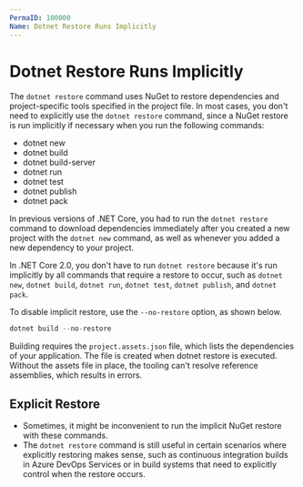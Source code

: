```yaml
---
PermaID: 100000
Name: Dotnet Restore Runs Implicitly
---
```


# Dotnet Restore Runs Implicitly

The `dotnet restore` command uses NuGet to restore dependencies and project-specific tools specified in the project file. In most cases, you don't need to explicitly use the `dotnet restore` command, since a NuGet restore is run implicitly if necessary when you run the following commands:

 - dotnet new
 - dotnet build
 - dotnet build-server
 - dotnet run
 - dotnet test
 - dotnet publish
 - dotnet pack

In previous versions of .NET Core, you had to run the `dotnet restore` command to download dependencies immediately after you created a new project with the `dotnet new` command, as well as whenever you added a new dependency to your project.

In .NET Core 2.0, you don't have to run `dotnet restore` because it's run implicitly by all commands that require a restore to occur, such as `dotnet new`, `dotnet build`, `dotnet run`, `dotnet test`, `dotnet publish`, and `dotnet pack`. 

To disable implicit restore, use the `--no-restore` option, as shown below.

```csharp
dotnet build --no-restore
```

Building requires the `project.assets.json` file, which lists the dependencies of your application. The file is created when dotnet restore is executed. Without the assets file in place, the tooling can't resolve reference assemblies, which results in errors.

## Explicit Restore

 - Sometimes, it might be inconvenient to run the implicit NuGet restore with these commands. 
 - The `dotnet restore` command is still useful in certain scenarios where explicitly restoring makes sense, such as continuous integration builds in Azure DevOps Services or in build systems that need to explicitly control when the restore occurs.
